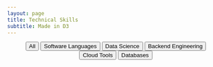 ```yaml
---
layout: page
title: Technical Skills
subtitle: Made in D3
---
```

<div id="header" align="center">
    <!-- <h2>Welcome</h2> -->
    <button type='button' id="None">All</button>
    <button type='button' id='Software Languages'>Software Languages</button>
    <button type='button' id="Data Science">Data Science</button>
    <button type='button' id="Backend Engineering">Backend Engineering</button>
    <button type='button' id="Cloud Tools">Cloud Tools</button>
    <button type='button' id="Databases">Databases</button>
</div>
<div id="skills" style="width:70%; margin: 0 auto;" ></div>

<script src="js/d3.js"></script>
<script src="js/graphs/skills.js"></script>